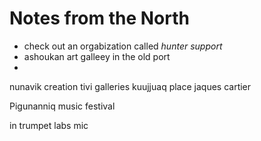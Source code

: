 # Notes from the North

- check out an orgabization called _hunter support_
- ashoukan art galleey in the old port 
- 

nunavik creation
tivi galleries kuujjuaq
place jaques cartier


Pigunanniq music festival

in trumpet labs mic




